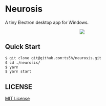 # Neurosis

A tiny Electron desktop app for Windows.  

<p align="center">
  <img src="https://github-production-user-asset-6210df.s3.amazonaws.com/1344010/263495550-cdfabd80-22c4-4cb8-9e83-43211a9ccdc8.png" />
</p>

## Quick Start
```bash
$ git clone git@github.com:ts5h/neurosis.git
$ cd ./neurosis/
$ yarn
$ yarn start
```

## LICENSE
<a href="./LICENSE">MIT License</a>
